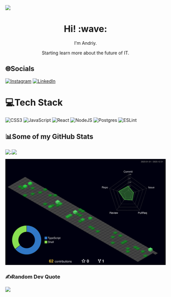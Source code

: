 [![](https://visitcount.itsvg.in/api?id=MrAndriy&label=Profile%20Views&color=12&icon=2&pretty=true)](https://visitcount.itsvg.in)
<h1 align='center'> Hi! :wave:</h1>
<p align='center'>I'm Andriy.</p>
<p align='center'>Starting learn more about the future of IT.</p>

## 🌐Socials 
[![Instagram](https://img.shields.io/badge/Instagram-%23E4405F.svg?logo=Instagram&logoColor=white)](https://instagram.com/mr__andriy)
[![LinkedIn](https://img.shields.io/badge/LinkedIn-%230077B5.svg?logo=linkedin&logoColor=white)](https://linkedin.com/in/mriy-andriy-67b8631bb)

# 💻Tech Stack
![CSS3](https://img.shields.io/badge/css3-%231572B6.svg?style=flat&logo=css3&logoColor=white) 
![JavaScript](https://img.shields.io/badge/javascript-%23323330.svg?style=flat&logo=javascript&logoColor=%23F7DF1E)
![React](https://img.shields.io/badge/react-%2320232a.svg?style=flat&logo=react&logoColor=%2361DAFB)
![NodeJS](https://img.shields.io/badge/node.js-6DA55F?style=flat&logo=node.js&logoColor=white)
![Postgres](https://img.shields.io/badge/postgres-%23316192.svg?style=flat&logo=postgresql&logoColor=white)
![ESLint](https://img.shields.io/badge/ESLint-4B3263?style=flat&logo=eslint&logoColor=white)

## 📊Some of my GitHub Stats

<a href="https://github.com/mrandriy">
  <img  width='50%' align="center" src="https://github-readme-stats.vercel.app/api?username=mrandriy&show_icons=true&theme=dark" />
</a>
  

<a href="https://github.com/mrandriy">
  <img width='50%' align="center" src="https://github-readme-stats.vercel.app/api/top-langs/?username=mrandriy&layout=compact&theme=dark" />
</a>



![](./profile-3d-contrib/profile-night-green.svg)



### ✍️Random Dev Quote

![](https://quotes-github-readme.vercel.app/api?type=horizontal&theme=tokyonight)


